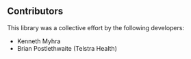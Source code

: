 ## Contributors

This library was a collective effort by the following developers:

* Kenneth Myhra
* Brian Postlethwaite (Telstra Health)

